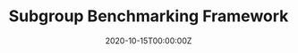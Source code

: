 ---
title: 'Subgroup Benchmarking Framework'
authors:
- Sophie Sun
date: '2020-10-15T00:00:00Z'

# Schedule page publish date (NOT proceeding's date).
publishDate: '20001-01-01T00:00:00Z'

# proceeding type.
# Legend: 0 = Uncategorized; 1 = Talk, 2 = Keynote, 3 = Workshop
# To add more update publications_types.toml and en.yaml
proceeding_types: ['1']

# proceeding name and optional abbreviated proceeding name.
proceeding: Presented at 2020 Conference
proceeding_short: Presented at 2020 Conference

abstract: 

tags:
- Novartis
featured: false

links:
url_slides: 'https://github.com/rinpharma/2020_presentations/tree/master/talks_folder/2020-Sun-Subgroup_Benchmarking.pdf'
url_video: 'https://youtu.be/6CBxoxECihs'

---